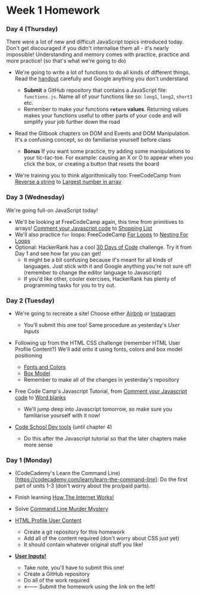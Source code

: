 # Week 1 Homework

### Day 4 (Thursday)

There were a lot of new and difficult JavaScript topics introduced today. Don't get discouraged if you didn't internalise them all - it's nearly impossible! Understanding and memory comes with practice, practice and more practice! (so that's what we're going to do) 

* We're going to write a lot of functions to do all kinds of different things. Read the [handout](labs/functions.md) carefully and Google anything you don't understand
  * **Submit** a GitHub repository that contains a JavaScript file: `functions.js`. Name all of your functions like so: `long1`, `long2`, `short1` etc.
  * Remember to make your functions **`return` values**. Returning values makes your functions useful to other parts of your code and will simplify your job further down the road


* Read the Gitbook chapters on DOM and Events and DOM Manipulation. It's a confusing concept, so do familiarise yourself before class
  * **Bonus** If you want some practice, try adding some manipulations to your tic-tac-toe. For example: causing an X or O to appear when you click the box, or creating a button that resets the board


* We're training you to think algorithmically too: FreeCodeCamp from [Reverse a string](https://www.freecodecamp.com/challenges/reverse-a-string) to [Largest number in array](https://www.freecodecamp.com/challenges/return-largest-numbers-in-arrays)


### Day 3 (Wednesday)

We're going full-on JavaScript today!

* We'll be looking at FreeCodeCamp again, this time from primitives to arrays! [Comment your Javascript code](https://www.freecodecamp.com/challenges/comment-your-javascript-code) to [Shopping List](https://www.freecodecamp.com/challenges/shopping-list)
* We'll also practice `for` loops: FreeCodeCamp [For Loops](https://www.freecodecamp.com/challenges/iterate-with-javascript-for-loops) to [Nesting For Loops](https://www.freecodecamp.com/challenges/nesting-for-loops)
* Optional: HackerRank has a cool [30 Days of Code](https://www.hackerrank.com/domains/tutorials/30-days-of-code) challenge. Try it from Day 1 and see how far you can get!
  * It might be a bit confusing because it's meant for all kinds of languages. Just stick with it and Google anything you're not sure of! (remember to change the editor language to Javascript)
  * If you'd like other, cooler exercises, HackerRank has plenty of programming tasks for you to try out.

### Day 2 (Tuesday)

* We're going to recreate a site! Choose either [Airbnb](https://github.com/ga-students/css-airbnb) or [Instagram](https://github.com/ga-students/css-positioning)
  * You'll submit this one too! Same procedure as yesterday's *User Inputs*


* Following up from the HTML CSS challenge (remember HTML User Profile Content?) We'll add onto it using fonts, colors and box model positioning
  * [Fonts and Colors](https://github.com/lewagon/html-css-challenges/tree/master/02-fonts-colors)
  * [Box Model](https://github.com/lewagon/html-css-challenges/tree/master/03-box-model)
  * Remember to make all of the changes in yesterday's repository


* Free Code Camp's Javascript Tutorial, from [Comment your Javascript code](https://www.freecodecamp.com/challenges/comment-your-javascript-code) to [Word blanks](https://www.freecodecamp.com/challenges/word-blanks)
  * We'll jump deep into Javascript tomorrow, so make sure you familiarise yourself with it now!


* [Code School Dev tools](http://discover-devtools.codeschool.com/) (until chapter 4)
  * Do this after the Javascript tutorial so that the later chapters make more sense
### Day 1 (Monday)

* (CodeCademy's Learn the Command Line)[https://codecademy.com/learn/learn-the-command-line]: Do the first part of units 1-3 (don't worry about the pro/paid parts).
* Finish learning [How The Internet Works!](https://www.khanacademy.org/partner-content/code-org/internet-works)
* Solve [Command Line Murder Mystery](https://github.com/WDI-SEA/command-line-murder-mystery)

* [HTML Profile User Content](https://github.com/lewagon/html-css-challenges/tree/master/01-profile-content) 
  * Create a git repository for this homework
  * Add all of the content required (don't worry about CSS just yet)
  * It should contain whatever original stuff you like!

* **[User Inputs!](https://github.com/WDI-SEA/html_user_inputs)**
  * Take note, you'll have to submit this one!
  * Create a GitHub repository
  * Do all of the work required
  * <--- Submit the homework using the link on the left! 

